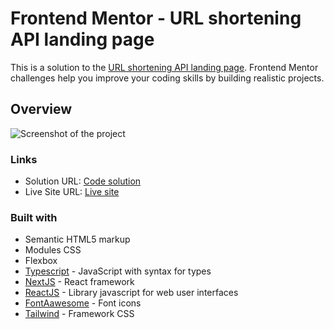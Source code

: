 # Frontend Mentor - URL shortening API landing page

This is a solution to the [URL shortening API landing page](https://www.frontendmentor.io/challenges/url-shortening-api-landing-page-2ce3ob-G). Frontend Mentor challenges help you improve your coding skills by building realistic projects. 

## Overview

![Screenshot of the project](./public/images/screnshot.png)

### Links

- Solution URL: [Code solution](https://github.com/esteban2368/frontenmentor-url-shortening-api-landing-page)
- Live Site URL: [Live site](https://frontenmentor-url-shortening-api-landing-page.vercel.app/)

### Built with

- Semantic HTML5 markup
- Modules CSS
- Flexbox
- [Typescript](https://www.typescriptlang.org/) - JavaScript with syntax for types 
- [NextJS](https://nextjs.org/) - React framework 
- [ReactJS](https://react.dev/) - Library javascript for web user interfaces
- [FontAawesome](https://fontawesome.com/) - Font icons
- [Tailwind](https://tailwindui.com/) - Framework CSS